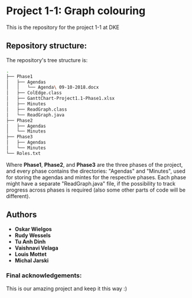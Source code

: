 # Project 1-1: Graph colouring
This is the repository for the project 1-1 at DKE

## Repository structure:
The repository's tree structure is:  <br />
```bash
.
├── Phase1
│   ├── Agendas
│   │   └── Agenda\ 09-10-2018.docx
│   ├── ColEdge.class
│   ├── GanttChart-Project1.1-Phase1.xlsx
│   ├── Minutes
│   ├── ReadGraph.class
│   └── ReadGraph.java
├── Phase2
│   ├── Agendas
│   └── Minutes
├── Phase3
│   ├── Agendas
│   └── Minutes
└── Roles.txt
```

Where  **Phase1**, **Phase2**, and **Phase3** are the three phases of the project, and every phase contains the directories: "Agendas" and "Minutes", used for storing the agendas and mintes for the respective phases. Each phase might have a separate "ReadGraph.java" file, if the possibility to track progress across phases is required (also some other parts of code will be different).

## Authors
* **Oskar Wielgos**
* **Rudy Wessels**
* **Tu Anh Dinh**
* **Vaishnavi Velaga**
* **Louis Mottet**
* **Michal Jarski**

### Final acknowledgements:
This is our amazing project and keep it this way :)  
